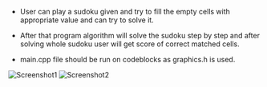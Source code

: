  - User can play a sudoku given and try to fill the empty cells with appropriate value and can try to solve it.

 - After that program algorithm will solve the sudoku step by step and after solving whole sudoku user will get score of correct matched cells.
 

 - main.cpp file should be run on codeblocks as graphics.h is used.
 
![Screenshot1](https://drive.google.com/file/d/1-R6j-B9qPz6IhPXJ13CqJ9tJblnbjaNt/view?usp=sharing)
![Screenshot2](https://drive.google.com/file/d/1xD-UR1_70KPEYcGUiGRznLGvOmx7zqid/view?usp=sharing)
